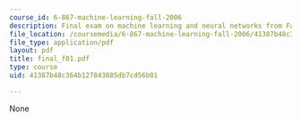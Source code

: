 ```yaml
---
course_id: 6-867-machine-learning-fall-2006
description: Final exam on machine learning and neural networks from Fall 2001.
file_location: /coursemedia/6-867-machine-learning-fall-2006/41387b48c364b127843885db7cd56b01_final_f01.pdf
file_type: application/pdf
layout: pdf
title: final_f01.pdf
type: course
uid: 41387b48c364b127843885db7cd56b01

---
```

None